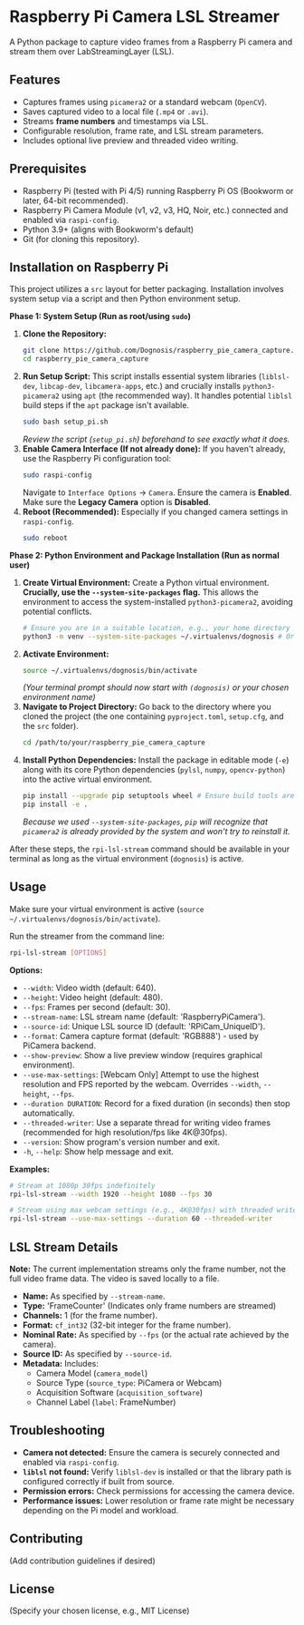# Raspberry Pi Camera LSL Streamer

A Python package to capture video frames from a Raspberry Pi camera and stream them over LabStreamingLayer (LSL).

## Features

*   Captures frames using `picamera2` or a standard webcam (`OpenCV`).
*   Saves captured video to a local file (`.mp4` or `.avi`).
*   Streams **frame numbers** and timestamps via LSL.
*   Configurable resolution, frame rate, and LSL stream parameters.
*   Includes optional live preview and threaded video writing.

## Prerequisites

*   Raspberry Pi (tested with Pi 4/5) running Raspberry Pi OS (Bookworm or later, 64-bit recommended).
*   Raspberry Pi Camera Module (v1, v2, v3, HQ, Noir, etc.) connected and enabled via `raspi-config`.
*   Python 3.9+ (aligns with Bookworm's default)
*   Git (for cloning this repository).

## Installation on Raspberry Pi

This project utilizes a `src` layout for better packaging. Installation involves system setup via a script and then Python environment setup.

**Phase 1: System Setup (Run as root/using `sudo`)**

1.  **Clone the Repository:**
    ```bash
    git clone https://github.com/Dognosis/raspberry_pie_camera_capture.git # Replace with your actual repo URL if different
    cd raspberry_pie_camera_capture
    ```
2.  **Run Setup Script:** This script installs essential system libraries (`liblsl-dev`, `libcap-dev`, `libcamera-apps`, etc.) and crucially installs `python3-picamera2` using `apt` (the recommended way). It handles potential `liblsl` build steps if the `apt` package isn't available.
    ```bash
    sudo bash setup_pi.sh
    ```
    *Review the script (`setup_pi.sh`) beforehand to see exactly what it does.*
3.  **Enable Camera Interface (If not already done):** If you haven't already, use the Raspberry Pi configuration tool:
    ```bash
    sudo raspi-config
    ```
    Navigate to `Interface Options` -> `Camera`. Ensure the camera is **Enabled**. Make sure the **Legacy Camera** option is **Disabled**.
4.  **Reboot (Recommended):** Especially if you changed camera settings in `raspi-config`.
    ```bash
    sudo reboot
    ```

**Phase 2: Python Environment and Package Installation (Run as normal user)**

1.  **Create Virtual Environment:** Create a Python virtual environment. **Crucially, use the `--system-site-packages` flag.** This allows the environment to access the system-installed `python3-picamera2`, avoiding potential conflicts.
    ```bash
    # Ensure you are in a suitable location, e.g., your home directory
    python3 -m venv --system-site-packages ~/.virtualenvs/dognosis # Or your preferred name/location
    ```
2.  **Activate Environment:**
    ```bash
    source ~/.virtualenvs/dognosis/bin/activate
    ```
    *(Your terminal prompt should now start with `(dognosis)` or your chosen environment name)*
3.  **Navigate to Project Directory:** Go back to the directory where you cloned the project (the one containing `pyproject.toml`, `setup.cfg`, and the `src` folder).
    ```bash
    cd /path/to/your/raspberry_pie_camera_capture
    ```
4.  **Install Python Dependencies:** Install the package in editable mode (`-e`) along with its core Python dependencies (`pylsl`, `numpy`, `opencv-python`) into the active virtual environment.
    ```bash
    pip install --upgrade pip setuptools wheel # Ensure build tools are up-to-date
    pip install -e .
    ```
    *Because we used `--system-site-packages`, `pip` will recognize that `picamera2` is already provided by the system and won't try to reinstall it.*

After these steps, the `rpi-lsl-stream` command should be available in your terminal as long as the virtual environment (`dognosis`) is active.

## Usage

Make sure your virtual environment is active (`source ~/.virtualenvs/dognosis/bin/activate`).

Run the streamer from the command line:

```bash
rpi-lsl-stream [OPTIONS]
```

**Options:**

*   `--width`: Video width (default: 640).
*   `--height`: Video height (default: 480).
*   `--fps`: Frames per second (default: 30).
*   `--stream-name`: LSL stream name (default: 'RaspberryPiCamera').
*   `--source-id`: Unique LSL source ID (default: 'RPiCam_UniqueID').
*   `--format`: Camera capture format (default: 'RGB888') - used by PiCamera backend.
*   `--show-preview`: Show a live preview window (requires graphical environment).
*   `--use-max-settings`: [Webcam Only] Attempt to use the highest resolution and FPS reported by the webcam. Overrides `--width`, `--height`, `--fps`.
*   `--duration DURATION`: Record for a fixed duration (in seconds) then stop automatically.
*   `--threaded-writer`: Use a separate thread for writing video frames (recommended for high resolution/fps like 4K@30fps).
*   `--version`: Show program's version number and exit.
*   `-h`, `--help`: Show help message and exit.

**Examples:**

```bash
# Stream at 1080p 30fps indefinitely
rpi-lsl-stream --width 1920 --height 1080 --fps 30

# Stream using max webcam settings (e.g., 4K@30fps) with threaded writer for 60s
rpi-lsl-stream --use-max-settings --duration 60 --threaded-writer
```

## LSL Stream Details

**Note:** The current implementation streams only the frame number, not the full video frame data. The video is saved locally to a file.

*   **Name:** As specified by `--stream-name`.
*   **Type:** 'FrameCounter' (Indicates only frame numbers are streamed)
*   **Channels:** 1 (for the frame number).
*   **Format:** `cf_int32` (32-bit integer for the frame number).
*   **Nominal Rate:** As specified by `--fps` (or the actual rate achieved by the camera).
*   **Source ID:** As specified by `--source-id`.
*   **Metadata:** Includes:
    *   Camera Model (`camera_model`)
    *   Source Type (`source_type`: PiCamera or Webcam)
    *   Acquisition Software (`acquisition_software`)
    *   Channel Label (`label`: FrameNumber)

## Troubleshooting

*   **Camera not detected:** Ensure the camera is securely connected and enabled via `raspi-config`.
*   **`liblsl` not found:** Verify `liblsl-dev` is installed or that the library path is configured correctly if built from source.
*   **Permission errors:** Check permissions for accessing the camera device.
*   **Performance issues:** Lower resolution or frame rate might be necessary depending on the Pi model and workload.

## Contributing

(Add contribution guidelines if desired)

## License

(Specify your chosen license, e.g., MIT License)
